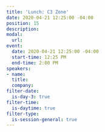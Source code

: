 ```yaml
---
title: 'Lunch: C3 Zone'
date: 2020-04-21 12:25:00 -04:00
position: 15
description: 
modal:
  url: 
event:
  date: 2020-04-21 12:25:00 -04:00
  start-time: 12:25 PM
  end-time: 2:00 PM
speakers:
- name: 
  title: 
  company: 
filter-date:
  is-day-3: true
filter-time:
  is-daytime: true
filter-type:
  is-session-general: true
---
```


